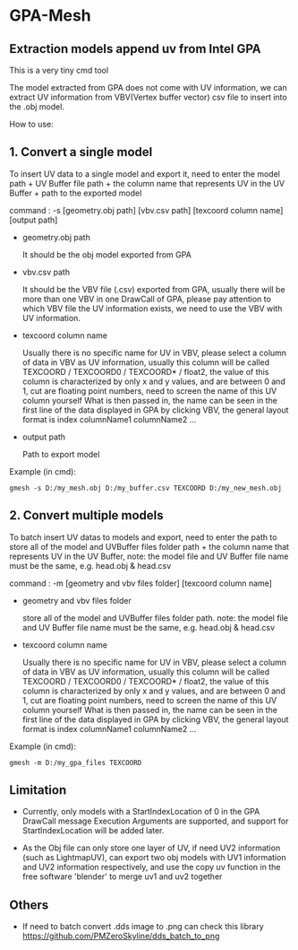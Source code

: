 # GPA-Mesh

## Extraction models append uv from Intel GPA

This is a very tiny cmd tool

The model extracted from GPA does not come with UV information, we can extract UV information from VBV(Vertex buffer vector) csv file to insert into the .obj model.

How to use:

## 1. Convert a single model

To insert UV data to a single model and export it, need to enter the model path + UV Buffer file path + the column name that represents UV in the UV Buffer + path to the exported model

command : -s [geometry.obj path] [vbv.csv path] [texcoord column name] [output path]

- geometry.obj path
    
    It should be the obj model exported from GPA

- vbv.csv path

    It should be the VBV file (.csv) exported from GPA, usually there will be more than one VBV in one DrawCall of GPA, please pay attention to which VBV file the UV information exists, we need to use the VBV with UV information.

- texcoord column name

    Usually there is no specific name for UV in VBV, please select a column of data in VBV as UV information, usually this column will be called TEXCOORD / TEXCOORD0 / TEXCOORD* / float2, the value of this column is characterized by only x and y values, and are between 0 and 1, cut are floating point numbers, need to screen the name of this UV column yourself What is then passed in, the name can be seen in the first line of the data displayed in GPA by clicking VBV, the general layout format is index columnName1 columnName2 ...

- output path

    Path to export model

Example (in cmd):
```
gmesh -s D:/my_mesh.obj D:/my_buffer.csv TEXCOORD D:/my_new_mesh.obj
```
## 2. Convert multiple models

To batch insert UV datas to models and export, need to enter the path to store all of the model and UVBuffer files folder path + the column name that represents UV in the UV Buffer, note: the model file and UV Buffer file name must be the same, e.g. head.obj & head.csv

command : -m [geometry and vbv files folder] [texcoord column name]

- geometry and vbv files folder
    
    store all of the model and UVBuffer files folder path. note: the model file and UV Buffer file name must be the same, e.g. head.obj & head.csv

- texcoord column name

    Usually there is no specific name for UV in VBV, please select a column of data in VBV as UV information, usually this column will be called TEXCOORD / TEXCOORD0 / TEXCOORD* / float2, the value of this column is characterized by only x and y values, and are between 0 and 1, cut are floating point numbers, need to screen the name of this UV column yourself What is then passed in, the name can be seen in the first line of the data displayed in GPA by clicking VBV, the general layout format is index columnName1 columnName2 ...

Example (in cmd):
```
gmesh -m D:/my_gpa_files TEXCOORD
```

## Limitation
- Currently, only models with a StartIndexLocation of 0 in the GPA DrawCall message Execution Arguments are supported, and support for StartIndexLocation will be added later.

- As the Obj file can only store one layer of UV, if need UV2 information (such as LightmapUV), can export two obj models with UV1 information and UV2 information respectively, and use the copy uv function in the free software 'blender' to merge uv1 and uv2 together

## Others
- If need to batch convert .dds image to .png can check this library
    https://github.com/PMZeroSkyline/dds_batch_to_png